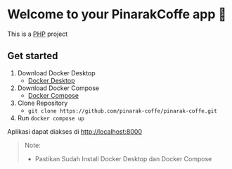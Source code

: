 # Welcome to your PinarakCoffe app 👋

This is a [PHP](https://www.php.net) project

## Get started

1. Download Docker Desktop
    - [Docker Desktop](https://www.docker.com/products/docker-desktop/)
2. Download Docker Compose
    - [Docker Compose](https://docs.docker.com/compose/install/)
3. Clone Repository
    - `git clone https://github.com/pinarak-coffe/pinarak-coffe.git`
4. Run `docker compose up`

Aplikasi dapat diakses di [http://localhost:8000](http://localhost:8000)

> Note: 
> - Pastikan Sudah Install Docker Desktop dan Docker Compose
